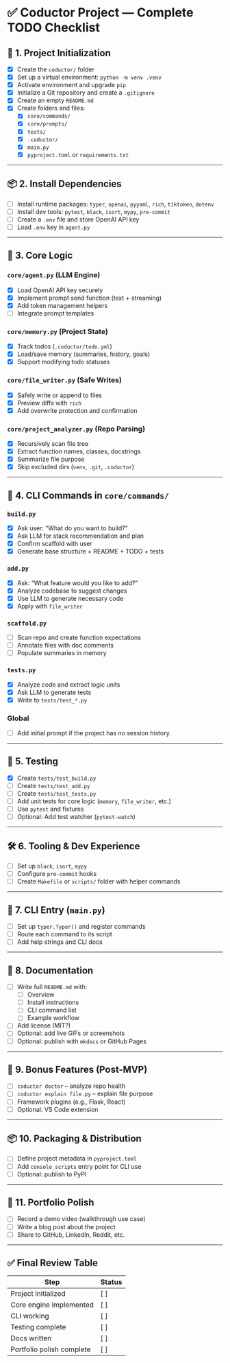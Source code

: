 # ✅ Coductor Project — Complete TODO Checklist

## 🔧 1. Project Initialization
- [x] Create the `coductor/` folder
- [x] Set up a virtual environment: `python -m venv .venv`
- [x] Activate environment and upgrade `pip`
- [x] Initialize a Git repository and create a `.gitignore`
- [x] Create an empty `README.md`
- [x] Create folders and files:
  - [x] `core/commands/`
  - [x] `core/prompts/`
  - [x] `tests/`
  - [x] `.coductor/`
  - [x] `main.py`
  - [x] `pyproject.toml` or `requirements.txt`

---

## 📦 2. Install Dependencies
- [ ] Install runtime packages: `typer`, `openai`, `pyyaml`, `rich`, `tiktoken`, `dotenv`
- [ ] Install dev tools: `pytest`, `black`, `isort`, `mypy`, `pre-commit`
- [ ] Create a `.env` file and store OpenAI API key
- [ ] Load `.env` key in `agent.py`

---

## 🧠 3. Core Logic

### `core/agent.py` (LLM Engine)
- [x] Load OpenAI API key securely
- [x] Implement prompt send function (text + streaming)
- [x] Add token management helpers
- [ ] Integrate prompt templates

### `core/memory.py` (Project State)
- [x] Track todos (`.coductor/todo.yml`)
- [x] Load/save memory (summaries, history, goals)
- [x] Support modifying todo statuses

### `core/file_writer.py` (Safe Writes)
- [x] Safely write or append to files
- [x] Preview diffs with `rich`
- [x] Add overwrite protection and confirmation

### `core/project_analyzer.py` (Repo Parsing)
- [x] Recursively scan file tree
- [x] Extract function names, classes, docstrings
- [x] Summarize file purpose
- [x] Skip excluded dirs (`venv`, `.git`, `.coductor`)

---

## 🧩 4. CLI Commands in `core/commands/`

### `build.py`
- [x] Ask user: “What do you want to build?”
- [x] Ask LLM for stack recommendation and plan
- [x] Confirm scaffold with user
- [x] Generate base structure + README + TODO + tests

### `add.py`
- [x] Ask: “What feature would you like to add?”
- [x] Analyze codebase to suggest changes
- [x] Use LLM to generate necessary code
- [x] Apply with `file_writer`

### `scaffold.py`
- [ ] Scan repo and create function expectations
- [ ] Annotate files with doc comments
- [ ] Populate summaries in memory

### `tests.py`
- [x] Analyze code and extract logic units
- [x] Ask LLM to generate tests
- [x] Write to `tests/test_*.py`

### Global
- [ ] Add initial prompt if the project has no session history.

---

## 🧪 5. Testing
- [x] Create `tests/test_build.py`
- [ ] Create `tests/test_add.py`
- [ ] Create `tests/test_tests.py`
- [ ] Add unit tests for core logic (`memory`, `file_writer`, etc.)
- [ ] Use `pytest` and fixtures
- [ ] Optional: Add test watcher (`pytest-watch`)

---

## 🛠️ 6. Tooling & Dev Experience
- [ ] Set up `black`, `isort`, `mypy`
- [ ] Configure `pre-commit` hooks
- [ ] Create `Makefile` or `scripts/` folder with helper commands

---

## 💬 7. CLI Entry (`main.py`)
- [ ] Set up `typer.Typer()` and register commands
- [ ] Route each command to its script
- [ ] Add help strings and CLI docs

---

## 📄 8. Documentation
- [ ] Write full `README.md` with:
  - [ ] Overview
  - [ ] Install instructions
  - [ ] CLI command list
  - [ ] Example workflow
- [ ] Add license (MIT?)
- [ ] Optional: add live GIFs or screenshots
- [ ] Optional: publish with `mkdocs` or GitHub Pages

---

## 🚀 9. Bonus Features (Post-MVP)
- [ ] `coductor doctor` – analyze repo health
- [ ] `coductor explain file.py` – explain file purpose
- [ ] Framework plugins (e.g., Flask, React)
- [ ] Optional: VS Code extension

---

## 📦 10. Packaging & Distribution
- [ ] Define project metadata in `pyproject.toml`
- [ ] Add `console_scripts` entry point for CLI use
- [ ] Optional: publish to PyPI

---

## 📸 11. Portfolio Polish
- [ ] Record a demo video (walkthrough use case)
- [ ] Write a blog post about the project
- [ ] Share to GitHub, LinkedIn, Reddit, etc.

---

## ✅ Final Review Table

| Step                        | Status |
|-----------------------------|--------|
| Project initialized         | [ ]    |
| Core engine implemented     | [ ]    |
| CLI working                 | [ ]    |
| Testing complete            | [ ]    |
| Docs written                | [ ]    |
| Portfolio polish complete   | [ ]    |
